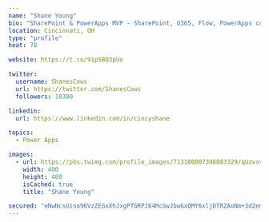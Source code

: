 ```yaml
---
name: "Shane Young"
bio: "SharePoint & PowerApps MVP - SharePoint, O365, Flow, PowerApps consulting? @PowerApps911 | Pure Snark? You found it."
location: Cincinnati, OH
type: "profile"
heat: 78

website: https://t.co/91p5BQ3pUe

twitter:
  username: ShanesCows
  url: https://twitter.com/ShanesCows
  followers: 18300

linkedin:
  url: https://www.linkedin.com/in/cincyshane

topics:
  - Power Apps

images:
  - url: https://pbs.twimg.com/profile_images/713100007398883329/qUzvsvQ3_400x400.jpg
    width: 400
    height: 400
    isCached: true
    title: "Shane Young"

secured: "eNwNcsUiso96VzZEGxXhJxgPfGRPJ64McGwJbwGxQMY6xljDTRZAoNm+3d2emE2DOnRx86hoKSEFiMBqaCmf1KOXmaSXZuG9aEvkhywc9iBKu8IhkMmw3ywF6FzKCpXH4hEqdn0RLG9lipdUaK+99YvN6Tbf5NCglnL/ci4enPgteJHAGJxqg3elKNJKhbHAY3mjav6x7eKTATyUwJljgfEQti+o9+/m9q2lTuAO1gjU24oblb/5WaT4MRm7DTbfsK7hXDaujWTFSC1+S1GWIx4KJYyXusOzmJrWpEvrDEpkJGmVsMy1aMoYjI/wzoXBPRV4CDJW/lgHNnJWnEJtO1BVqYsiinpzO0fB/d95W3aJA9EjHgyU4bQD3d/A07COIIOjc3tvwgZ3UvrdGfM07dSYC0w1DaxFrD08pWZVhmE=;dPZX6h/o/n1Pr0L1tyXT6g=="
---
```


